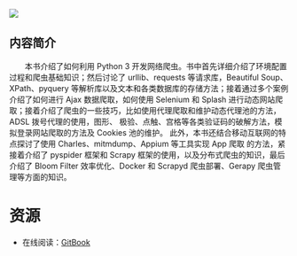 ![](http://img3m2.ddimg.cn/48/25/25249602-1_u_3.jpg)

## 内容简介

　　本书介绍了如何利用 Python 3 开发网络爬虫。书中首先详细介绍了环境配置过程和爬虫基础知识；然后讨论了 urllib、requests 等请求库，Beautiful Soup、XPath、pyquery 等解析库以及文本和各类数据库的存储方法；接着通过多个案例介绍了如何进行 Ajax 数据爬取，如何使用 Selenium 和 Splash 进行动态网站爬取；接着介绍了爬虫的一些技巧，比如使用代理爬取和维护动态代理池的方法，ADSL 拨号代理的使用，图形、 极验、点触、宫格等各类验证码的破解方法，模拟登录网站爬取的方法及 Cookies 池的维护。 此外，本书还结合移动互联网的特点探讨了使用 Charles、mitmdump、Appium 等工具实现 App 爬取 的方法，紧接着介绍了 pyspider 框架和 Scrapy 框架的使用，以及分布式爬虫的知识，最后介绍了 Bloom Filter 效率优化、Docker 和 Scrapyd 爬虫部署、Gerapy 爬虫管理等方面的知识。

# 资源

* 在线阅读：[GitBook](https://legacy.gitbook.com/book/germey/python3webspider/details)
